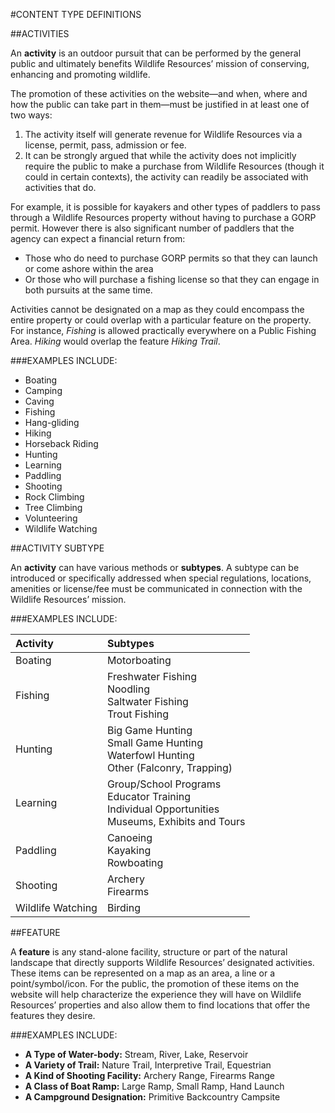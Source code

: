#CONTENT TYPE DEFINITIONS

##ACTIVITIES

An **activity** is an outdoor pursuit that can be performed by the general public and ultimately benefits Wildlife Resources’ mission of conserving, enhancing and promoting wildlife.

The promotion of these activities on the website—and when, where and how the public can take part in them—must be justified in at least one of two ways:

1. The activity itself will generate revenue for Wildlife Resources via a license, permit, pass, admission or fee.
2. It can be strongly argued that while the activity does not implicitly require the public to make a purchase from Wildlife Resources (though it could in certain contexts), the activity can readily be associated with activities that do.

For example, it is possible for kayakers and other types of paddlers to pass through a Wildlife Resources property without having to purchase a GORP permit. However there is also significant number of paddlers that the agency can expect a financial return from:

- Those who do need to purchase GORP permits so that they can launch or come ashore within the area
- Or those who will purchase a fishing license so that they can engage in both pursuits at the same time.

Activities cannot be designated on a map as they could encompass the entire property or could overlap with a particular feature on the property. For instance, *Fishing* is allowed practically everywhere on a Public Fishing Area. *Hiking* would overlap the feature *Hiking Trail*.

###EXAMPLES INCLUDE:

- Boating
- Camping
- Caving
- Fishing
- Hang-gliding
- Hiking
- Horseback Riding
- Hunting
- Learning
- Paddling
- Shooting
- Rock Climbing
- Tree Climbing
- Volunteering
- Wildlife Watching

##ACTIVITY SUBTYPE

An **activity** can have various methods or **subtypes**. A subtype can be introduced or specifically addressed when special regulations, locations, amenities or license/fee must be communicated in connection with the Wildlife Resources’ mission.

###EXAMPLES INCLUDE:

Activity          | Subtypes
:---------------- | :----------------
Boating           | Motorboating
Fishing	          | Freshwater Fishing<br>Noodling<br>Saltwater Fishing<br>Trout Fishing
Hunting	          | Big Game Hunting<br>Small Game Hunting<br>Waterfowl Hunting<br>Other (Falconry, Trapping)
Learning          | Group/School Programs<br>Educator Training<br>Individual Opportunities<br>Museums, Exhibits and Tours
Paddling          | Canoeing<br>Kayaking<br>Rowboating
Shooting          | Archery<br>Firearms
Wildlife Watching | Birding

##FEATURE

A **feature** is any stand-alone facility, structure or part of the natural landscape that directly supports Wildlife Resources’ designated activities. These items can be represented on a map as an area, a line or a point/symbol/icon.
For the public, the promotion of these items on the website will help characterize the experience they will have on Wildlife Resources’ properties and also allow them to find locations that offer the features they desire.

###EXAMPLES INCLUDE:

- **A Type of Water-body:** Stream, River, Lake, Reservoir
- **A Variety of Trail:** Nature Trail, Interpretive Trail, Equestrian
- **A Kind of Shooting Facility:** Archery Range, Firearms Range
- **A Class of Boat Ramp:** Large Ramp, Small Ramp, Hand Launch
- **A Campground Designation:** Primitive Backcountry Campsite

